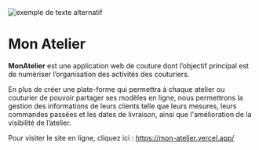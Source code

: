 <img style="display: block; margin-left: auto; margin-right: auto" src="https://github.com/main-c/mon-atelier/blob/main/src/frontend/mon_atelier/public/logo.png" alt="exemple de texte alternatif"/>

<h1>Mon Atelier</h1>

<p><strong>MonAtelier</strong> est une application web de couture dont l’objectif principal est de numériser l’organisation des activités des couturiers.</p> 

<p>En plus de créer une plate-forme qui permettra à chaque atelier ou couturier de pouvoir partager ses modèles en ligne, nous permettrons la gestion des informations de leurs clients telle que leurs mesures, leurs commandes passées et les dates de livraison, ainsi que l'amélioration de la visibilité de l’atelier.</p>

Pour visiter le site en ligne, cliquez ici : https://mon-atelier.vercel.app/
